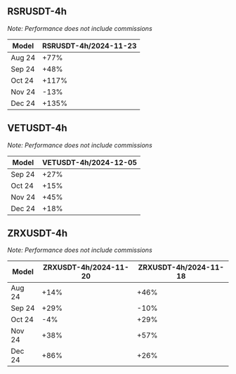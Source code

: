 ## RSRUSDT-4h

_Note: Performance does not include commissions_

| Model                       | RSRUSDT-4h/2024-11-23 |
|-----------------------------|-----------------------|
| Aug 24                      | +77%                  |
| Sep 24                      | +48%                  |
| Oct 24                      | +117%                 |
| Nov 24                      | -13%                  |
| Dec 24                      | +135%                 |

## VETUSDT-4h

_Note: Performance does not include commissions_

| Model                       | VETUSDT-4h/2024-12-05 |
|-----------------------------|-----------------------|
| Sep 24                      | +27%                  |
| Oct 24                      | +15%                  |
| Nov 24                      | +45%                  |
| Dec 24                      | +18%                  |


## ZRXUSDT-4h

_Note: Performance does not include commissions_

| Model                       | ZRXUSDT-4h/2024-11-20 | ZRXUSDT-4h/2024-11-18 | 
|-----------------------------|-----------------------|-----------------------|
| Aug 24                      | +14%                  | +46%                  |
| Sep 24                      | +29%                  | -10%                  |
| Oct 24                      | -4%                   | +29%                  |
| Nov 24                      | +38%                  | +57%                  |
| Dec 24                      | +86%                  | +26%                  |
